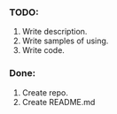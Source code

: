 ### TODO: 
1. Write description.
2. Write samples of using.
3. Write code.
### Done:
1. Create repo.
2. Create README.md
